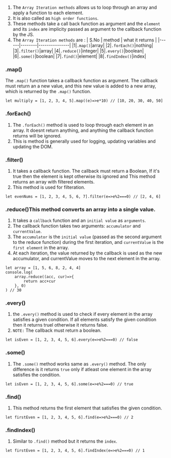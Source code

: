 1. The `Array Iteration methods` allows us to loop through an array and apply a function to each element.
2. It is also called as `high order functions`.
3. These methods take a call back function as argument and the `element` and its `index` are implicity passed as argument to the callback function by the JS.
4. The `Array Iteration methods` are :
    | S.No | method | what it returns |
    |------|--------|---------------|
    |1|`.map()`|array|
    |2|`.forEach()`|nothing|
    |3|`.filter()`|array|
    |4|`.reduce()`|integer|
    |5|`.every()`|boolean|
    |6|`.some()`|boolean|
    |7|`.find()`|element|
    |8|`.findIndex()`|index|

### .map()
The `.map()` function takes a callback function as argument. The callback must return an a new value, and this new value is added to a new array, which is returned by the `.map()` function.
```JS
let multiply = [1, 2, 3, 4, 5].map((e)=>e*10) // [10, 20, 30, 40, 50]
```

### .forEach()
1. The `.forEach()` method is used to loop through each element in an array. It doesnt return anything, and anything the callback function returns will be ignored.
2. This is method is generally used for logging, updating variables and updating the DOM.

### .filter()
1. It takes a callback function. The callback must return a Boolean, If it's true then the element is kept otherwise its ignored and This method returns an array with filtered elements.
2. This method is used for filteration.
```JS
let evenNums = [1, 2, 3, 4, 5, 6, 7].filter(e=>e%2===0) // [2, 4, 6]
```

### .reduce()This method converts an array into a single value.
1. It takes a `callback` function and an `initial value` as `arguments`.
2. The callback function takes two arguments: `accumulator` and `currentValue`.
3. The `accumulator` is the `initial value` (passed as the second argument to the reduce function) during the first iteration, and `currentValue` is the `first element` in the array.
4. At each iteration, the value returned by the callback is used as the new accumulator, and currentValue moves to the next element in the array.

```JS
let array = [1, 5, 6, 8, 2, 4, 4]
console.log(
    array.reduce((acc, cur)=>{
        return acc+cur
    }, 0)
) // 30
```

### .every()
1. the `.every()` method is used to check if every element in the array satisfies a given condition. If all elements satisfy the given condition then it returns truel otherwise it returns false.
2. `NOTE:` The callback must return a boolean.
```JS
let isEven = [1, 2, 3, 4, 5, 6].every(e=>e%2===0) // false
```

### .some()
1. The `.some()` method works same as `.every()` method. The only difference is it returns `true` only if atleast one element in the array satisfies the condition.
```JS
let isEven = [1, 2, 3, 4, 5, 6].some(e=>e%2===0) // true
```

### .find()
1. This method returns the first element that satisfies the given condition.
```JS
let firstEven = [1, 2, 3, 4, 5, 6].find(e=>e%2===0) // 2
```

### .findIndex()
1. Similar to `.find()` method but it returns the `index`.
```JS
let firstEven = [1, 2, 3, 4, 5, 6].findIndex(e=>e%2===0) // 1
```